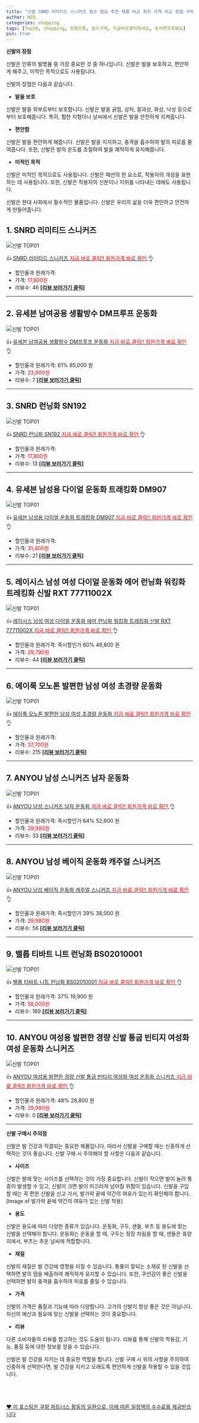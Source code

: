 ```yaml
---
title: "신발 SNRD 리미티드 스니커즈 필수 필요 추천 제품 비교 최저 가격 비교 장점 구매 후기 구매평"
author: NEO.
categories: shopping
tags: [Top10, shopping, 유행상품, 필수구매, 지금바로클릭하세요, 놓치면후회해요]
pin: true
---
```

**신발의 장점**

신발은 인류의 발명품 중 가장 중요한 것 중 하나입니다. 신발은 발을 보호하고, 편안하게 해주고, 미적인 목적으로도 사용됩니다.

신발의 장점은 다음과 같습니다.

* **발을 보호**

신발은 발을 외부로부터 보호합니다. 신발은 발을 긁힘, 상처, 찰과상, 화상, 낙상 등으로부터 보호해줍니다. 특히, 험한 지형이나 날씨에서 신발은 발을 안전하게 지켜줍니다.

* **편안함**

신발은 발을 편안하게 해줍니다. 신발은 발을 지지하고, 충격을 흡수하여 발의 피로를 줄여줍니다. 또한, 신발은 발의 온도를 조절하여 발을 쾌적하게 유지해줍니다.

* **미적인 목적**

신발은 미적인 목적으로도 사용됩니다. 신발은 패션의 한 요소로, 착용자의 개성을 표현하는 데 사용됩니다. 또한, 신발은 착용자의 신분이나 지위를 나타내는 데에도 사용됩니다.

신발은 현대 사회에서 필수적인 물품입니다. 신발은 우리의 삶을 더욱 편안하고 안전하게 만들어줍니다.

   

## 1. SNRD 리미티드 스니커즈

![신발 TOP01](https://thumbnail6.coupangcdn.com/thumbnails/remote/490x490ex/image/retail/images/2019/06/25/14/9/2fc9eb15-5505-4a89-84cf-7c6ead043270.jpg)


👍 [SNRD 리미티드 스니커즈 <font color=red> 지금 바로 클릭!! 회원가격 바로 확인 </font> ](https://link.coupang.com/re/AFFSDP?lptag=AF3617701&subid=GithubCoopas&pageKey=246288846&traceid=V0-153&itemId=780348357&vendorItemId=4971303939) 👌 


- 할인율과 원래가격: 
- 가격: <span style='color:red'>17,800원</span>
- 리뷰수: 46  [**[리뷰 보러가기 클릭]**](https://link.coupang.com/re/AFFSDP?lptag=AF3617701&subid=GithubCoopas&pageKey=246288846&traceid=V0-153&itemId=780348357&vendorItemId=4971303939)

---


   

## 2. 유세븐 남여공용 생활방수 DM프루프 운동화

![신발 TOP01](https://thumbnail10.coupangcdn.com/thumbnails/remote/490x490ex/image/retail/images/8325905943400802-83c6e1ed-05dc-4391-8c47-1d6fe662dbb1.jpg)


👍 [유세븐 남여공용 생활방수 DM프루프 운동화 <font color=red> 지금 바로 클릭!! 회원가격 바로 확인 </font> ](https://link.coupang.com/re/AFFSDP?lptag=AF3617701&subid=GithubCoopas&pageKey=189188149&traceid=V0-153&itemId=540171047&vendorItemId=4412849201) 👌 


- 할인율과 원래가격: 61%  85,000   원
- 가격: <span style='color:red'>23,900원</span>
- 리뷰수: 7  [**[리뷰 보러가기 클릭]**](https://link.coupang.com/re/AFFSDP?lptag=AF3617701&subid=GithubCoopas&pageKey=189188149&traceid=V0-153&itemId=540171047&vendorItemId=4412849201)

---


   

## 3. SNRD 런닝화 SN192

![신발 TOP01](https://thumbnail8.coupangcdn.com/thumbnails/remote/490x490ex/image/retail/images/7891735884251432-084e39bf-cc3e-4033-a858-04866ad092f3.jpg)


👍 [SNRD 런닝화 SN192 <font color=red> 지금 바로 클릭!! 회원가격 바로 확인 </font> ](https://link.coupang.com/re/AFFSDP?lptag=AF3617701&subid=GithubCoopas&pageKey=140376536&traceid=V0-153&itemId=409052960&vendorItemId=4001885520) 👌 


- 할인율과 원래가격: 
- 가격: <span style='color:red'>17,800원</span>
- 리뷰수: 13  [**[리뷰 보러가기 클릭]**](https://link.coupang.com/re/AFFSDP?lptag=AF3617701&subid=GithubCoopas&pageKey=140376536&traceid=V0-153&itemId=409052960&vendorItemId=4001885520)

---


   

## 4. 유세븐 남성용 다이얼 운동화 트래킹화 DM907

![신발 TOP01](https://thumbnail9.coupangcdn.com/thumbnails/remote/490x490ex/image/retail/images/4425677005866733-624958fc-437e-48fd-af19-143ace6d950b.jpg)


👍 [유세븐 남성용 다이얼 운동화 트래킹화 DM907 <font color=red> 지금 바로 클릭!! 회원가격 바로 확인 </font> ](https://link.coupang.com/re/AFFSDP?lptag=AF3617701&subid=GithubCoopas&pageKey=5563046362&traceid=V0-153&itemId=8831093271&vendorItemId=76117895899) 👌 


- 할인율과 원래가격: 
- 가격: <span style='color:red'>31,400원</span>
- 리뷰수: 21  [**[리뷰 보러가기 클릭]**](https://link.coupang.com/re/AFFSDP?lptag=AF3617701&subid=GithubCoopas&pageKey=5563046362&traceid=V0-153&itemId=8831093271&vendorItemId=76117895899)

---


   

## 5. 레이시스 남성 여성 다이얼 운동화 에어 런닝화 워킹화 트레킹화 신발 RXT 77711002X

![신발 TOP01](https://thumbnail7.coupangcdn.com/thumbnails/remote/490x490ex/image/vendor_inventory/a3ec/168aa113931283c7551574f9c5140cc21f857fc1ef16f1015a0c46b31533.jpg)


👍 [레이시스 남성 여성 다이얼 운동화 에어 런닝화 워킹화 트레킹화 신발 RXT 77711002X <font color=red> 지금 바로 클릭!! 회원가격 바로 확인 </font> ](https://link.coupang.com/re/AFFSDP?lptag=AF3617701&subid=GithubCoopas&pageKey=5637747422&traceid=V0-153&itemId=9188321813&vendorItemId=87367244089) 👌 


- 할인율과 원래가격: 즉시할인가 60%  46,800   원
- 가격: <span style='color:red'>29,790원</span>
- 리뷰수: 44  [**[리뷰 보러가기 클릭]**](https://link.coupang.com/re/AFFSDP?lptag=AF3617701&subid=GithubCoopas&pageKey=5637747422&traceid=V0-153&itemId=9188321813&vendorItemId=87367244089)

---


   

## 6. 에이룩 모노톤 발편한 남성 여성 초경량 운동화

![신발 TOP01](https://thumbnail6.coupangcdn.com/thumbnails/remote/490x490ex/image/retail/images/7182952298611202-f4368f0f-ee04-4265-9340-f2da70d28be6.jpg)


👍 [에이룩 모노톤 발편한 남성 여성 초경량 운동화 <font color=red> 지금 바로 클릭!! 회원가격 바로 확인 </font> ](https://link.coupang.com/re/AFFSDP?lptag=AF3617701&subid=GithubCoopas&pageKey=6654450152&traceid=V0-153&itemId=15257547371&vendorItemId=82478188132) 👌 


- 할인율과 원래가격: 
- 가격: <span style='color:red'>37,700원</span>
- 리뷰수: 215  [**[리뷰 보러가기 클릭]**](https://link.coupang.com/re/AFFSDP?lptag=AF3617701&subid=GithubCoopas&pageKey=6654450152&traceid=V0-153&itemId=15257547371&vendorItemId=82478188132)

---


   

## 7. ANYOU 남성 스니커즈 남자 운동화

![신발 TOP01](https://thumbnail9.coupangcdn.com/thumbnails/remote/490x490ex/image/vendor_inventory/8c64/f40874d8ae269cd889b2ba0f284f70ab2cd123d5b76664d01a5f2376dc7e.jpg)


👍 [ANYOU 남성 스니커즈 남자 운동화 <font color=red> 지금 바로 클릭!! 회원가격 바로 확인 </font> ](https://link.coupang.com/re/AFFSDP?lptag=AF3617701&subid=GithubCoopas&pageKey=7539293967&traceid=V0-153&itemId=19814898958&vendorItemId=87417272306) 👌 


- 할인율과 원래가격: 즉시할인가 64%  52,600   원
- 가격: <span style='color:red'>29,990원</span>
- 리뷰수: 33  [**[리뷰 보러가기 클릭]**](https://link.coupang.com/re/AFFSDP?lptag=AF3617701&subid=GithubCoopas&pageKey=7539293967&traceid=V0-153&itemId=19814898958&vendorItemId=87417272306)

---


   

## 8. ANYOU 남성 베이직 운동화 캐주얼 스니커즈

![신발 TOP01](https://thumbnail10.coupangcdn.com/thumbnails/remote/490x490ex/image/vendor_inventory/78e9/473da5520173e99d216c864d848daeac0de3049c76777b0b78702668d46b.jpeg)


👍 [ANYOU 남성 베이직 운동화 캐주얼 스니커즈 <font color=red> 지금 바로 클릭!! 회원가격 바로 확인 </font> ](https://link.coupang.com/re/AFFSDP?lptag=AF3617701&subid=GithubCoopas&pageKey=7527132933&traceid=V0-153&itemId=19754323731&vendorItemId=87223274830) 👌 


- 할인율과 원래가격: 즉시할인가 39%  38,000   원
- 가격: <span style='color:red'>29,980원</span>
- 리뷰수: 56  [**[리뷰 보러가기 클릭]**](https://link.coupang.com/re/AFFSDP?lptag=AF3617701&subid=GithubCoopas&pageKey=7527132933&traceid=V0-153&itemId=19754323731&vendorItemId=87223274830)

---


   

## 9. 밸롭 티바트 니트 런닝화 BS02010001

![신발 TOP01](https://thumbnail8.coupangcdn.com/thumbnails/remote/490x490ex/image/retail/images/8332067606012946-5e6e786f-ede5-4d92-bbec-d222759f0b3d.jpg)


👍 [밸롭 티바트 니트 런닝화 BS02010001 <font color=red> 지금 바로 클릭!! 회원가격 바로 확인 </font> ](https://link.coupang.com/re/AFFSDP?lptag=AF3617701&subid=GithubCoopas&pageKey=1987199303&traceid=V0-153&itemId=3381211083&vendorItemId=71367870452) 👌 


- 할인율과 원래가격: 37%  19,900   원
- 가격: <span style='color:red'>58,000원</span>
- 리뷰수: 189  [**[리뷰 보러가기 클릭]**](https://link.coupang.com/re/AFFSDP?lptag=AF3617701&subid=GithubCoopas&pageKey=1987199303&traceid=V0-153&itemId=3381211083&vendorItemId=71367870452)

---


   

## 10. ANYOU 여성용 발편한 경량 신발 통굽 빈티지 여성화 여성 운동화 스니커즈

![신발 TOP01](https://thumbnail6.coupangcdn.com/thumbnails/remote/490x490ex/image/vendor_inventory/3761/76c89f3faa69ebeaee3a98bf4c39e926fda7284fd47e9eac630476e49e97.jpeg)


👍 [ANYOU 여성용 발편한 경량 신발 통굽 빈티지 여성화 여성 운동화 스니커즈 <font color=red> 지금 바로 클릭!! 회원가격 바로 확인 </font> ](https://link.coupang.com/re/AFFSDP?lptag=AF3617701&subid=GithubCoopas&pageKey=7612334918&traceid=V0-153&itemId=20164031125&vendorItemId=87538062999) 👌 


- 할인율과 원래가격: 48%  28,800   원
- 가격: <span style='color:red'>29,980원</span>
- 리뷰수: 0  [**[리뷰 보러가기 클릭]**](https://link.coupang.com/re/AFFSDP?lptag=AF3617701&subid=GithubCoopas&pageKey=7612334918&traceid=V0-153&itemId=20164031125&vendorItemId=87538062999)

---
**신발 구매시 주의점**

신발은 발 건강과 직결되는 중요한 제품입니다. 따라서 신발을 구매할 때는 신중하게 선택하는 것이 좋습니다. 신발 구매 시 주의해야 할 사항은 다음과 같습니다.

* **사이즈**

신발은 발에 맞는 사이즈를 선택하는 것이 가장 중요합니다. 신발이 작으면 발이 눌려 통증이 발생할 수 있고, 신발이 크면 발이 미끄러져 넘어질 위험이 있습니다. 신발을 구입할 때는 꼭 편한 신발을 신고 가서, 발가락 끝에 약간의 여유가 있는지 확인해야 합니다.
[Image of 발가락 끝에 약간의 여유가 있는 신발 착용]

* **용도**

신발은 용도에 따라 다양한 종류가 있습니다. 운동화, 구두, 샌들, 부츠 등 용도에 맞는 신발을 선택해야 합니다. 운동화는 운동을 할 때, 구두는 정장 차림을 할 때, 샌들은 휴양지에서, 부츠는 추운 날씨에 적합합니다.

* **재질**

신발의 재질은 발 건강에 영향을 미칠 수 있습니다. 통풍이 잘되는 소재로 된 신발을 선택하면 발의 땀을 배출하여 쾌적하게 유지할 수 있습니다. 또한, 쿠션감이 좋은 신발을 선택하면 발의 충격을 흡수하여 피로를 줄일 수 있습니다.

* **가격**

신발의 가격은 품질과 기능에 따라 다양합니다. 고가의 신발이 항상 좋은 것은 아닙니다. 자신의 예산과 필요에 맞는 신발을 선택하는 것이 중요합니다.

* **리뷰**

다른 소비자들의 리뷰를 참고하는 것도 도움이 됩니다. 리뷰를 통해 신발의 착용감, 기능, 품질 등에 대한 정보를 얻을 수 있습니다.

신발은 발 건강을 지키는 데 중요한 역할을 합니다. 신발 구매 시 위의 사항을 주의하여 신중하게 선택한다면, 발 건강을 지키고 오래도록 편안하게 신발을 착용할 수 있을 것입니다.<br><br><br><br><br> [ ❤  이 포스팅은 쿠팡 파트너스 활동의 일환으로, 이에 따른 일정액의 수수료를 제공받습니다](https://link.coupang.com/a/bcEFyh)